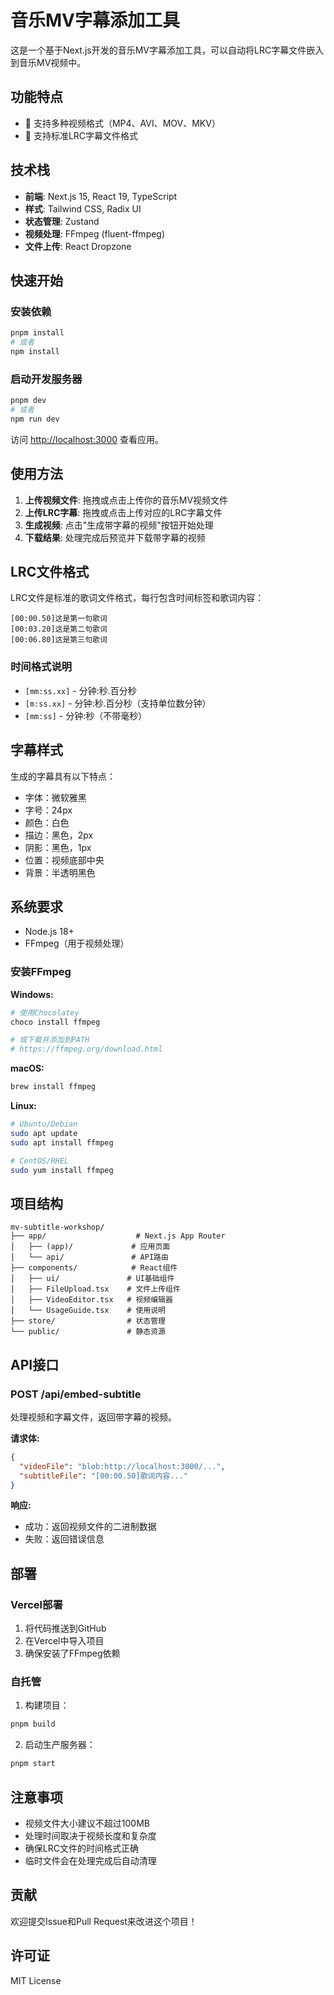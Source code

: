 # 音乐MV字幕添加工具

这是一个基于Next.js开发的音乐MV字幕添加工具，可以自动将LRC字幕文件嵌入到音乐MV视频中。

## 功能特点

- 🎵 支持多种视频格式（MP4、AVI、MOV、MKV）
- 📝 支持标准LRC字幕文件格式

## 技术栈

- **前端**: Next.js 15, React 19, TypeScript
- **样式**: Tailwind CSS, Radix UI
- **状态管理**: Zustand
- **视频处理**: FFmpeg (fluent-ffmpeg)
- **文件上传**: React Dropzone

## 快速开始

### 安装依赖

```bash
pnpm install
# 或者
npm install
```

### 启动开发服务器

```bash
pnpm dev
# 或者
npm run dev
```

访问 [http://localhost:3000](http://localhost:3000) 查看应用。

## 使用方法

1. **上传视频文件**: 拖拽或点击上传你的音乐MV视频文件
2. **上传LRC字幕**: 拖拽或点击上传对应的LRC字幕文件
3. **生成视频**: 点击"生成带字幕的视频"按钮开始处理
4. **下载结果**: 处理完成后预览并下载带字幕的视频

## LRC文件格式

LRC文件是标准的歌词文件格式，每行包含时间标签和歌词内容：

```
[00:00.50]这是第一句歌词
[00:03.20]这是第二句歌词
[00:06.80]这是第三句歌词
```

### 时间格式说明

- `[mm:ss.xx]` - 分钟:秒.百分秒
- `[m:ss.xx]` - 分钟:秒.百分秒（支持单位数分钟）
- `[mm:ss]` - 分钟:秒（不带毫秒）

## 字幕样式

生成的字幕具有以下特点：
- 字体：微软雅黑
- 字号：24px
- 颜色：白色
- 描边：黑色，2px
- 阴影：黑色，1px
- 位置：视频底部中央
- 背景：半透明黑色

## 系统要求

- Node.js 18+ 
- FFmpeg（用于视频处理）

### 安装FFmpeg

**Windows:**
```bash
# 使用Chocolatey
choco install ffmpeg

# 或下载并添加到PATH
# https://ffmpeg.org/download.html
```

**macOS:**
```bash
brew install ffmpeg
```

**Linux:**
```bash
# Ubuntu/Debian
sudo apt update
sudo apt install ffmpeg

# CentOS/RHEL
sudo yum install ffmpeg
```

## 项目结构

```
mv-subtitle-workshop/
├── app/                    # Next.js App Router
│   ├── (app)/             # 应用页面
│   └── api/               # API路由
├── components/            # React组件
│   ├── ui/               # UI基础组件
│   ├── FileUpload.tsx    # 文件上传组件
│   ├── VideoEditor.tsx   # 视频编辑器
│   └── UsageGuide.tsx    # 使用说明
├── store/                # 状态管理
└── public/               # 静态资源
```

## API接口

### POST /api/embed-subtitle

处理视频和字幕文件，返回带字幕的视频。

**请求体:**
```json
{
  "videoFile": "blob:http://localhost:3000/...",
  "subtitleFile": "[00:00.50]歌词内容..."
}
```

**响应:**
- 成功：返回视频文件的二进制数据
- 失败：返回错误信息

## 部署

### Vercel部署

1. 将代码推送到GitHub
2. 在Vercel中导入项目
3. 确保安装了FFmpeg依赖

### 自托管

1. 构建项目：
```bash
pnpm build
```

2. 启动生产服务器：
```bash
pnpm start
```

## 注意事项

- 视频文件大小建议不超过100MB
- 处理时间取决于视频长度和复杂度
- 确保LRC文件的时间格式正确
- 临时文件会在处理完成后自动清理

## 贡献

欢迎提交Issue和Pull Request来改进这个项目！

## 许可证

MIT License
